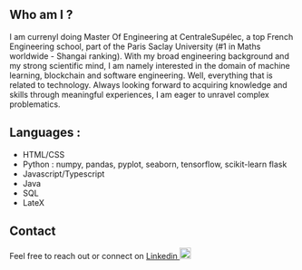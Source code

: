 ## Who am I ?
I am currenyl doing Master Of Engineering at CentraleSupélec, a top French Engineering school, part of the Paris Saclay University (#1 in Maths worldwide - Shangai ranking). With my broad engineering background and my strong scientific mind, I am namely interested in the domain of machine learning, blockchain and software engineering. Well, everything that is related to technology. Always looking forward to acquiring knowledge and skills through meaningful experiences, I am eager to unravel complex problematics.

## Languages : 
* HTML/CSS
* Python : numpy, pandas, pyplot, seaborn, tensorflow, scikit-learn flask 
* Javascript/Typescript
* Java
* SQL
* LateX

## Contact
Feel free to reach out or connect on 
<a href="https://www.linkedin.com/in/benjamin-rio-3884b5166"> Linkedin
<img src="https://content.linkedin.com/content/dam/me/business/en-us/amp/brand-site/v2/bg/LI-Bug.svg.original.svg"    position="relative" alt="LinkedIn Logo" width="20" height="20" top="10" /></a>

<!---
benjamrio/benjamrio is a ✨ special ✨ repository because its `README.md` (this file) appears on your GitHub profile.
You can click the Preview link to take a look at your changes.
--->
